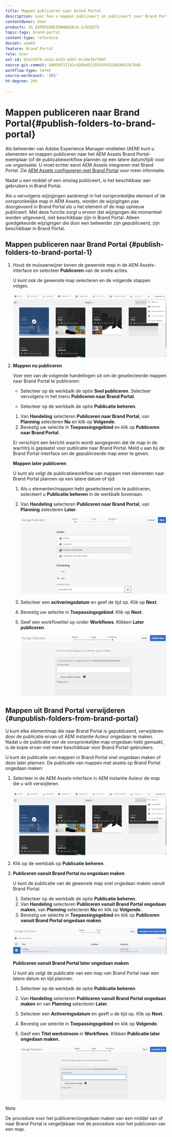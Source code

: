 ```yaml
---
title: Mappen publiceren naar Brand Portal
description: Leer hoe u mappen publiceert en publiceert naar Brand Portal.
contentOwner: User
products: SG_EXPERIENCEMANAGER/6.5/ASSETS
topic-tags: brand-portal
content-type: reference
docset: aem65
feature: Brand Portal
role: User
exl-id: 92a156f0-ce2a-4c83-bd57-0c29efbf784f
source-git-commit: 04050f31742c926b45235595f6318929d3767bd8
workflow-type: tm+mt
source-wordcount: '565'
ht-degree: 20%

---
```


# Mappen publiceren naar Brand Portal{#publish-folders-to-brand-portal}

Als beheerder van Adobe Experience Manager-middelen (AEM) kunt u elementen en mappen publiceren naar het AEM Assets Brand Portal-exemplaar (of de publicatieworkflow plannen op een latere datum/tijd) voor uw organisatie. U moet echter eerst AEM Assets integreren met Brand Portal. Zie [AEM Assets configureren met Brand Portal](/help/assets/configure-aem-assets-with-brand-portal.md) voor meer informatie.

Nadat u een middel of een omslag publiceert, is het beschikbaar aan gebruikers in Brand Portal.

Als u vervolgens wijzigingen aanbrengt in het oorspronkelijke element of de oorspronkelijke map in AEM Assets, worden de wijzigingen pas doorgevoerd in Brand Portal als u het element of de map opnieuw publiceert. Met deze functie zorgt u ervoor dat wijzigingen die momenteel worden uitgevoerd, niet beschikbaar zijn in Brand Portal. Alleen goedgekeurde wijzigingen die door een beheerder zijn gepubliceerd, zijn beschikbaar in Brand Portal.

## Mappen publiceren naar Brand Portal {#publish-folders-to-brand-portal-1}

1. Houd de muisaanwijzer boven de gewenste map in de AEM Assets-interface en selecteer **Publiceren** van de snelle acties.

   U kunt ook de gewenste map selecteren en de volgende stappen volgen.

   ![publish2bp](assets/publish2bp.png)

1. **Mappen nu publiceren**

   Voer een van de volgende handelingen uit om de geselecteerde mappen naar Brand Portal te publiceren:

   * Selecteer op de werkbalk de optie **Snel publiceren**. Selecteer vervolgens in het menu **Publiceren naar Brand Portal**.

   * Selecteer op de werkbalk de optie **Publicatie beheren**.

   1. Van **Handeling** selecteren **Publiceren naar Brand Portal**, van **Planning** selecteren **Nu** en klik op **Volgende.**
   1. Bevestig uw selectie in **Toepassingsgebied** en klik op **Publiceren naar Brand Portal**.

   Er verschijnt een bericht waarin wordt aangegeven dat de map in de wachtrij is geplaatst voor publicatie naar Brand Portal. Meld u aan bij de Brand Portal-interface om de gepubliceerde map weer te geven.

   **Mappen later publiceren**

   U kunt als volgt de publicatieworkflow van mappen met elementen naar Brand Portal plannen op een latere datum of tijd:

   1. Als u elementen/mappen hebt geselecteerd om te publiceren, selecteert u **Publicatie beheren** in de werkbalk bovenaan.
   1. Van **Handeling** selecteren **Publiceren naar Brand Portal**, van **Planning** selecteren **Later**.

      ![publishlaterbp](assets/publishlaterbp.png)

   1. Selecteer een **activeringsdatum** en geef de tijd op. Klik op **Next**.
   1. Bevestig uw selectie in **Toepassingsgebied**. Klik op **Next**.
   1. Geef een workflowtitel op onder **Workflows**. Klikken **Later publiceren**.

      ![manageschedulepub](assets/manageschedulepub.png)

## Mappen uit Brand Portal verwijderen {#unpublish-folders-from-brand-portal}

U kunt elke elementmap die naar Brand Portal is gepubliceerd, verwijderen door de publicatie ervan uit AEM instantie Auteur ongedaan te maken. Nadat u de publicatie van de oorspronkelijke map ongedaan hebt gemaakt, is de kopie ervan niet meer beschikbaar voor Brand Portal-gebruikers.

U kunt de publicatie van mappen in Brand Portal snel ongedaan maken of deze later plannen. De publicatie van mappen met assets op Brand Portal ongedaan maken:

1. Selecteer in de AEM Assets-interface in AEM instantie Auteur de map die u wilt verwijderen.

   ![publish2bp-1](assets/publish2bp.png)

1. Klik op de werkbalk op **Publicatie beheren**.

1. **Publiceren vanuit Brand Portal nu ongedaan maken**

   U kunt de publicatie van de gewenste map snel ongedaan maken vanuit Brand Portal:

   1. Selecteer op de werkbalk de optie **Publicatie beheren**.
   1. Van **Handeling** selecteren **Publiceren vanuit Brand Portal ongedaan maken**, van **Planning** selecteren **Nu** en klik op **Volgende.**
   1. Bevestig uw selectie in **Toepassingsgebied** en klik op **Publiceren vanuit Brand Portal ongedaan maken**.

   ![confirm-unpublish](assets/confirm-unpublish.png)

   **Publiceren vanuit Brand Portal later ongedaan maken**

   U kunt als volgt de publicatie van een map van Brand Portal naar een latere datum en tijd plannen:

   1. Selecteer op de werkbalk de optie **Publicatie beheren**.
   1. Van **Handeling** selecteren **Publiceren vanuit Brand Portal ongedaan maken** en van **Planning** selecteren **Later**.
   1. Selecteer een **Activeringsdatum** en geeft u de tijd op. Klik op **Next**.
   1. Bevestig uw selectie in **Toepassingsgebied** en klik op **Volgende**.
   1. Geef een **Titel werkstroom** in **Workflows**. Klikken **Publicatie later ongedaan maken.**

      ![unpublishworkflows](assets/unpublishworkflows.png)

>[!NOTE]
>
>De procedure voor het publiceren/ongedaan maken van een middel van of naar Brand Portal is vergelijkbaar met de procedure voor het publiceren van een map.
